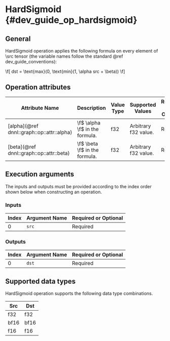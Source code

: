 HardSigmoid {#dev_guide_op_hardsigmoid}
=======================================

## General

HardSigmoid operation applies the following formula on every element of \src
tensor (the variable names follow the standard @ref dev_guide_conventions):

\f[ dst = \text{max}(0, \text{min}(1, \alpha src + \beta)) \f]

## Operation attributes

Attribute Name | Description | Value Type | Supported Values | Required or Optional
-- | -- | -- | -- | --
[alpha](@ref dnnl::graph::op::attr::alpha) | \f$ \alpha \f$ in the formula. | f32 | Arbitrary f32 value. | Required
[beta](@ref dnnl::graph::op::attr::beta) | \f$ \beta \f$ in the formula. | f32 | Arbitrary f32 value. | Required

## Execution arguments

The inputs and outputs must be provided according to the index order shown below
when constructing an operation.

### Inputs

Index | Argument Name | Required or Optional
--    | --            | --
0     | `src`         | Required

### Outputs

Index | Argument Name | Required or Optional
--    | --            | --
0     | `dst`         |Required

## Supported data types

HardSigmoid operation supports the following data type combinations.

Src  | Dst
--   | --
f32  | f32
bf16 | bf16
f16  | f16
